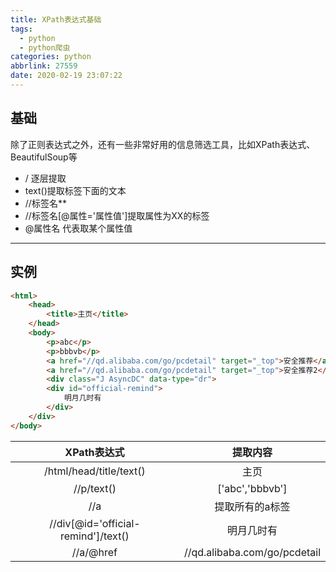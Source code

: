 ```yaml
---
title: XPath表达式基础
tags:
  - python
  - python爬虫
categories: python
abbrlink: 27559
date: 2020-02-19 23:07:22
---
```

## 基础
除了正则表达式之外，还有一些非常好用的信息筛选工具，比如XPath表达式、BeautifulSoup等

- / 逐层提取
- text()提取标签下面的文本
- //标签名**
- //标签名[@属性='属性值']提取属性为XX的标签
- @属性名 代表取某个属性值
<!-- more -->
-----------
## 实例

```html
<html>
    <head>
        <title>主页</title>
    </head>
    <body>
        <p>abc</p>
        <p>bbbvb</p>
        <a href="//qd.alibaba.com/go/pcdetail" target="_top">安全推荐</a>
        <a href="//qd.alibaba.com/go/pcdetail" target="_top">安全推荐2</a>
        <div class="J AsyncDC" data-type="dr">
        <div id="official-remind">
            明月几时有
        </div> 
    </div>
</body>
```

XPath表达式 | 提取内容
:----: | :----:
/html/head/title/text() | 主页
//p/text() | ['abc','bbbvb']
//a | 提取所有的a标签
//div[@id='official-remind']/text() | 明月几时有
//a/@href | //qd.alibaba.com/go/pcdetail